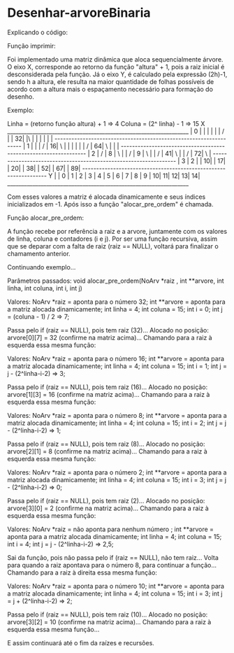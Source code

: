 # Desenhar-arvoreBinaria
Explicando o código:

Função imprimir:

Foi implementado uma matriz dinâmica que aloca sequencialmente árvore. O eixo X, corresponde ao retorno da função "altura" + 1, pois a raiz inicial é desconsiderada pela função. Já o eixo Y, é calculado pela expressão (2h)-1, sendo h a altura, ele resulta na maior quantidade de folhas possíveis de acordo com a altura mais o espaçamento necessário para formação do desenho.

Exemplo:

Linha = (retorno função altura) + 1 => 4
Coluna = (2^ linha) - 1 => 15
    X
    _________________________________________________________________
    | 0 |   |   |   |   |   | / |   | 32|   |\  |   |   |   |   |   |
    ------------------------------------------------------------------
    | 1 |   |   | / | 16| \ |   |   |   |   |   | / | 64| \ |   |   |
    -----------------------------------------------------------------
    | 2 | / | 8 | \ |   | / | 9 | \ |   | / | 41| \ |   | / | 72| \ |
    -----------------------------------------------------------------
    | 3 | 2 |   | 10|   | 17|   | 20|   | 38|   | 52|   | 67|   | 89|
    -----------------------------------------------------------------
Y   |   | 0 | 1 | 2 | 3 | 4 | 5 | 6 | 7 | 8 | 9 | 10| 11| 12| 13| 14|
    _________________________________________________________________

Com esses valores a matriz é alocada dinamicamente e seus índices inicializados em -1. Após isso a função "alocar_pre_ordem" é chamada.

Função alocar_pre_ordem:

A função recebe por referência  a raiz e a arvore, juntamente com os valores de linha, coluna e contadores (i e j). Por ser uma função recursiva, assim que se deparar com a falta de raiz (raiz == NULL), voltará para finalizar o chamamento anterior.

Continuando exemplo...

Parâmetros passados:
void alocar_pre_ordem(NoArv *raiz , int **arvore, int linha, int coluna, int i, int j)

Valores:
NoArv *raiz = aponta para o número 32;
int **arvore = aponta para a matriz alocada dinamicamente;
int linha = 4;
int coluna = 15;
int i = 0;
int j = (coluna - 1) / 2 => 7;

Passa pelo if (raiz == NULL), pois tem raiz (32)...
Alocado no posição: arvore[0][7] = 32 (confirme na matriz acima)...
Chamando para a raiz à esquerda essa mesma função:

Valores:
NoArv *raiz = aponta para o número 16;
int **arvore = aponta para a matriz alocada dinamicamente;
int linha = 4;
int coluna = 15;
int i = 1; 
int j = j - (2^linha-i-2) => 3;

Passa pelo if (raiz == NULL), pois tem raiz (16)...
Alocado no posição: arvore[1][3] = 16 (confirme na matriz acima)...
Chamando para a raiz à esquerda essa mesma função:

Valores:
NoArv *raiz = aponta para o número 8;
int **arvore = aponta para a matriz alocada dinamicamente;
int linha = 4;
int coluna = 15;
int i = 2;
int j = j - (2^linha-i-2) => 1;

Passa pelo if (raiz == NULL), pois tem raiz (8)...
Alocado no posição: arvore[2][1] = 8 (confirme na matriz acima)...
Chamando para a raiz à esquerda essa mesma função:

Valores:
NoArv *raiz = aponta para o número 2;
int **arvore = aponta para a matriz alocada dinamicamente;
int linha = 4;
int coluna = 15;
int i = 3;
int j = j - (2^linha-i-2) => 0;

Passa pelo if (raiz == NULL), pois tem raiz (2)...
Alocado no posição: arvore[3][0] = 2 (confirme na matriz acima)...
Chamando para a raiz à esquerda essa mesma função:

Valores:
NoArv *raiz = não aponta para nenhum número ;
int **arvore = aponta para a matriz alocada dinamicamente;
int linha = 4;
int coluna = 15;
int i = 4;
int j = j - (2^linha-i-2) => 2,5;

Sai da função, pois não passa pelo if (raiz == NULL), não tem raiz...
Volta para quando a raiz apontava para o número 8, para continuar a função...
Chamando para a raiz à direita essa mesma função:

Valores:
NoArv *raiz = aponta para o número 10;
int **arvore = aponta para a matriz alocada dinamicamente;
int linha = 4;
int coluna = 15;
int i = 3;
int j = j + (2^linha-i-2) => 2;

Passa pelo if (raiz == NULL), pois tem raiz (10)...
Alocado no posição: arvore[3][2] = 10 (confirme na matriz acima)...
Chamando para a raiz à esquerda essa mesma função...

E assim continuará até o fim da raízes e recursões.
